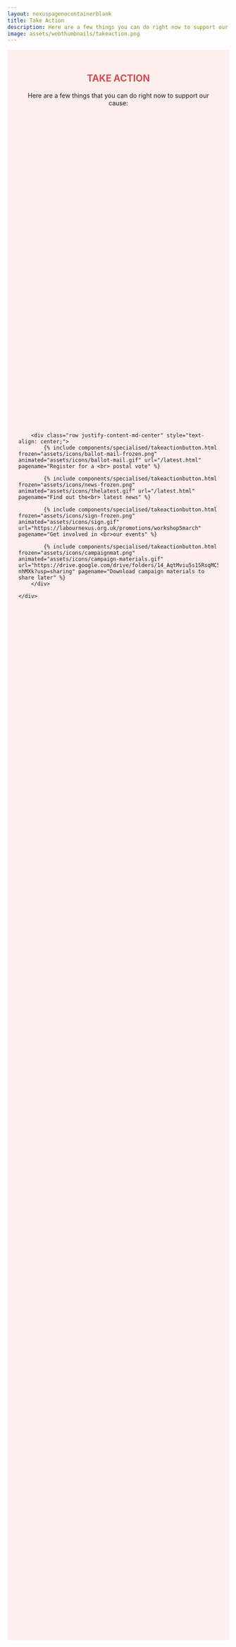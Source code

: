 ```yaml
---
layout: nexuspagenocontainerblank
title: Take Action
description: Here are a few things you can do right now to support our cause. 🌹
image: assets/webthumbnails/takeaction.png
---
```

<div class="takeactionheader">
<br>
<div class="takeactionheader-header" style="height:20vh">
    <h2 style="text-align: center;margin-top: 35px;color: #d84d4d;">TAKE ACTION</h2>
    <p style="text-align: center;">Here are a few things that you can do <span class="red">right now</span> to support our cause:</p>
</div>
    <div class="container-fluid ">

        <div class="row justify-content-md-center" style="text-align: center;">
            {% include components/specialised/takeactionbutton.html frozen="assets/icons/ballot-mail-frozen.png" animated="assets/icons/ballot-mail.gif" url="/latest.html" pagename="Register for a <br> postal vote" %}

            {% include components/specialised/takeactionbutton.html frozen="assets/icons/news-frozen.png" animated="assets/icons/thelatest.gif" url="/latest.html" pagename="Find out the<br> latest news" %}

            {% include components/specialised/takeactionbutton.html frozen="assets/icons/sign-frozen.png" animated="assets/icons/sign.gif" url="https://labournexus.org.uk/promotions/workshop5march" pagename="Get involved in <br>our events" %}

            {% include components/specialised/takeactionbutton.html frozen="assets/icons/campaignmat.png" animated="assets/icons/campaign-materials.gif" url="https://drive.google.com/drive/folders/14_AqtMviu5s15RsqMC5aX8HaSO-nhMXk?usp=sharing" pagename="Download campaign materials to share later" %}
        </div>
        
    </div>

</div>



<style>
.takeactionheader {
    background-color: #ffeeee;
    min-height: 90vh;
    padding-left: 25px;
    padding-right: 25px;
}
    </style>